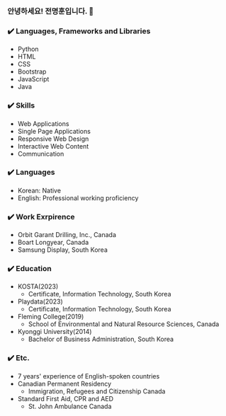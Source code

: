 ### 안녕하세요! 전명훈입니다. 🤠
<!--
**mjkorean/mjkorean** is a ✨ _special_ ✨ repository because its `README.md` (this file) appears on your GitHub profile.

Here are some ideas to get you started:

- 🔭 I’m currently working on ...
- 🌱 I’m currently learning ...
- 👯 I’m looking to collaborate on ...
- 🤔 I’m looking for help with ...
- 💬 Ask me about ...
- 📫 How to reach me: ...
- 😄 Pronouns: ...
- ⚡ Fun fact: ...
-->
### ✔️ Languages, Frameworks and Libraries
- Python
- HTML
- CSS
- Bootstrap
- JavaScript
- Java

### ✔️ Skills
- Web Applications
- Single Page Applications
- Responsive Web Design
- Interactive Web Content
- Communication

### ✔️ Languages
- Korean: Native
- English: Professional working proficiency

### ✔️ Work Exrpirence
- Orbit Garant Drilling, Inc., Canada
- Boart Longyear, Canada
- Samsung Display, South Korea

### ✔️ Education
- KOSTA(2023)
  - Certificate, Information Technology, South Korea
- Playdata(2023)
  - Certificate, Information Technology, South Korea
- Fleming College(2019)
  - School of Environmental and Natural Resource Sciences, Canada
- Kyonggi University(2014)
  - Bachelor of Business Administration, South Korea

### ✔️ Etc.
- 7 years' experience of English-spoken countries
- Canadian Permanent Residency
  - Immigration, Refugees and Citizenship Canada
- Standard First Aid, CPR and AED
  - St. John Ambulance Canada
